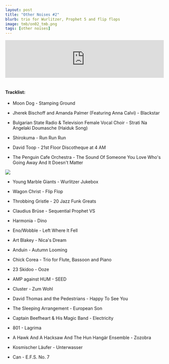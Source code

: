 ```yaml
---
layout: post
title: "Other Noises #2"
blurb: trio for Wurlitzer, Prophet 5 and flip flops
image: tmb/on02_tmb.png
tags: [other noises]
---
```



<iframe width="100%" height="120" src="https://www.mixcloud.com/widget/iframe/?hide_cover=1&feed=%2Fzero_cc%2Fother-noises-2-22817%2F" frameborder="0" ></iframe>
&nbsp;

#### Tracklist:

- Moon Dog - Stamping Ground 

- Jherek Bischoff and Amanda Palmer (Featuring Anna Calvi) - Blackstar
- Bulgarian State Radio & Television Female Vocal Choir - Strati Na Angelaki Doumasche (Haiduk Song) 

- Shirokuma - Run Run Run
- David Toop - 21st Floor Discotheque at 4 AM
- The Penguin Cafe Orchestra - The Sound Of Someone You Love Who's Going Away And It Doesn't Matter

![](https://lh3.googleusercontent.com/ZQnVzxNW_pRHmT5Dru6sDgFtdLYeqePJMEDSUe6yKSDovWjfPmRLbd_ql1a0fhQO1tmz4vGGOt2xJPsoKMUzI9OfBXN2vf2dzZLXcUYK4jzBDG2tyXo2xbPB0WSWoOvHMZQ8jbG0raqZHsM9z5EIT2gPpJUVWulpdOcmc0BEVaw0Yr2x9XvbjP1yhsYpmvDFoGfXGeDlYvhNdFcE6C7uvOZtDvuCx6fw5TtzRaZm2ypdxipZbqTn4oncAfzfuJ1B5RbuWmvdM-5s17ExKLsvxtJGCx9Q7GjsJyToGRhQJO8UtARKuFxiQueRBRy3Lb6LlZA1NggorBYZQv35CPHnLWgD5YEowbYOnWBIP4eed5MYcrBVCUV0CMZg91La7taCIe2hmlBIvhSs9u9tQXJV7yyfTvr5byrU8mvYgHbDsLX04weZoWjy7i9JwyJcQGI6yEuxkXm5A0gntEOzlv6GuXupN_wSm8I1_yfcLB8Jc_t04BvX3ydoznQyXWT7ZQRarqHmUX6idUzOVuPsKNHeHqfqVzlkVYAqzRbSpnrEv0NBmp0C5FPjfloTCSPFjXtiPPJAmRRGaLDhN7kU_H8zrnAQyUKwyPITw2NjGFr6QFbcI6nOXkkztyc6oLRm5Sm0K4EVJ-BTXMoNJR3Ba-2vbhwy=s600-no)

- Young Marble Giants - Wurlitzer Jukebox
- Wagon Christ - Flip Flop
- Throbbing Gristle - 20 Jazz Funk Greats

- Claudius Brüse - Sequential Prophet VS
- Harmonia - Dino
- Eno/Wobble - Left Where It Fell

- Art Blakey - Nica's Dream
- Anduin - Autumn Looming
- Chick Corea - Trio for Flute, Bassoon and Piano
- 23 Skidoo - Ooze
- AMP against HUM - SEED
- Cluster - Zum Wohl

- David Thomas and the Pedestrians - Happy To See You
- The Sleeping Arrangement - European Son
- Captain Beefheart & His Magic Band - Electricity

- 801 - Lagrima
- A Hawk And A Hacksaw And The Hun Hangár Ensemble - Zozobra
- Kosmischer Läufer - Unterwasser

- Can - E.F.S. No. 7 
